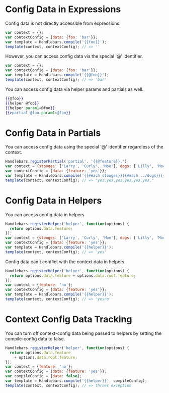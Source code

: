 
# Config Data in Expressions

Config data is not directly accessible from expressions.

```js
var context = {};
var contextConfig = {data: {foo: 'bar'}};
var template = Handlebars.compile('{{foo}}');
template(context, contextConfig); // => ''
```

However, you can access config data via the special '@' identifier.

```js
var context = {};
var contextConfig = {data: {foo: 'bar'}};
var template = Handlebars.compile('{{@foo}}');
template(context, contextConfig); // => 'bar'
```

You can access config data via helper params and partials as well.

```hbs
{{@foo}}
{{helper @foo}}
{{helper param1=@foo}}
{{>partial @foo param1=@foo}}
```

# Config Data in Partials

You can access config data using the special '@' identifier regardless of the context.

```js
Handlebars.registerPartial('partial', '{{@feature}},');
var context = {stooges: ['Larry', 'Curly', 'Moe'], dogs: ['Lilly', 'Moca'], author: 'Dan'};
var contextConfig = {data: {feature: 'yes'}};
var template = Handlebars.compile('{{#each stooges}}{{#each ../dogs}}{{> partial}}{{/each}}{{/each}}');
template(context, contextConfig); // => "yes,yes,yes,yes,yes,yes,"
```

# Config Data in Helpers

You can access config data in helpers

```js
Handlebars.registerHelper('helper', function(options) {
  return options.data.feature;
});
var context = {stooges: ['Larry', 'Curly', 'Moe'], dogs: ['Lilly', 'Moca'], author: 'Dan'};
var contextConfig = {data: {feature: 'yes'}};
var template = Handlebars.compile('{{helper}}');
template(context, contextConfig); // => 'yes'
```

Config data can't conflict with the context data in helpers.

```js
Handlebars.registerHelper('helper', function(options) {
  return options.data.feature + options.data.root.feature;
});
var context = {feature: 'no'};
var contextConfig = {data: {feature: 'yes'}};
var template = Handlebars.compile('{{helper}}');
template(context, contextConfig); // => 'yesno'
```
# Context Config Data Tracking

You can turn off context-config data being passed to helpers by setting the compile-config data to false.

```js
Handlebars.registerHelper('helper', function(options) {
  return options.data.feature
    + options.data.root.feature;
});
var context = {feature: 'no'};
var contextConfig = {data: {feature: 'yes'}};
var compileConfig = {data: false};
var template = Handlebars.compile('{{helper}}', compileConfig);
template(context, contextConfig); // => throws exception
```
